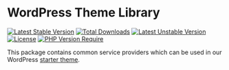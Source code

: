 # WordPress Theme Library

[![Latest Stable Version](http://poser.pugx.org/sitepilot/wp-theme/v)](https://packagist.org/packages/sitepilot/wp-theme) [![Total Downloads](http://poser.pugx.org/sitepilot/wp-theme/downloads)](https://packagist.org/packages/sitepilot/wp-theme) [![Latest Unstable Version](http://poser.pugx.org/sitepilot/wp-theme/v/unstable)](https://packagist.org/packages/sitepilot/wp-theme) [![License](http://poser.pugx.org/sitepilot/wp-theme/license)](https://packagist.org/packages/sitepilot/wp-theme) [![PHP Version Require](http://poser.pugx.org/sitepilot/wp-theme/require/php)](https://packagist.org/packages/sitepilot/wp-theme)

This package contains common service providers which can be used in our WordPress [starter theme](https://github.com/sitepilot/theme).
